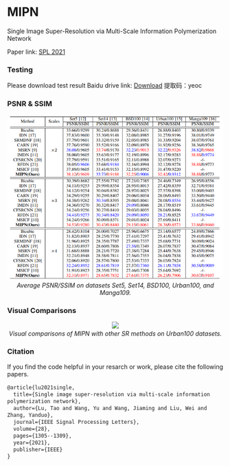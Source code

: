 # MIPN

Single Image Super-Resolution via Multi-Scale Information Polymerization Network

Paper link: [SPL 2021](https://ieeexplore.ieee.org/document/9442897)

### Testing
Please download test result
Baidu drive link: [Download](https://pan.baidu.com/s/1VROIeLh0PVXpM5g3OxyY6g)
提取码：yeoc

### PSNR & SSIM
<p align="center">
    <img src="result.jpg" width="960"> <br />
    <em> Average PSNR/SSIM on datasets Set5, Set14, BSD100, Urban100, and Manga109. </em>
</p>

### Visual Comparisons
<p align="center">
    <img src="Visual Comparison.jpg" width="960"> <br />
    <em> Visual comparisons of MIPN with other SR methods on Urban100 datasets. </em>
</p>

### Citation
If you find the code helpful in your resarch or work, please cite the following papers.
```
@article{lu2021single,
  title={Single image super-resolution via multi-scale information polymerization network},
  author={Lu, Tao and Wang, Yu and Wang, Jiaming and Liu, Wei and Zhang, Yanduo},
  journal={IEEE Signal Processing Letters},
  volume={28},
  pages={1305--1309},
  year={2021},
  publisher={IEEE}
}
